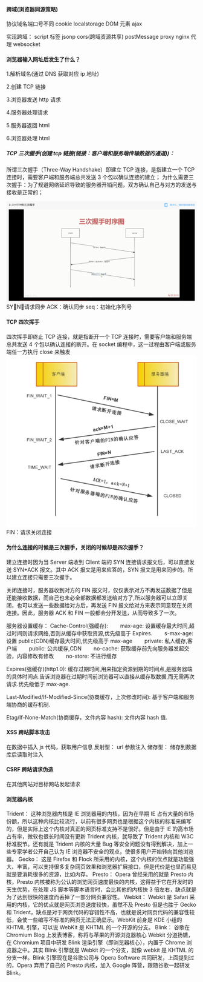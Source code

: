 #### 跨域(浏览器同源策略)

协议域名端口号不同
cookie localstorage
DOM 元素
ajax

实现跨域：
script 标签
jsonp
cors(跨域资源共享)
postMessage
proxy
nginx 代理
websocket

#### 浏览器输入网址后发生了什么？

1.解析域名(通过 DNS 获取对应 ip 地址)

2.创建 TCP 链接

3.浏览器发送 http 请求

4.服务器处理请求

5.服务器返回 html

6.浏览器处理 html

##### TCP 三次握手(创建 tcp 链接(链接：客户端和服务端传输数据的通道))：

所谓三次握手（Three-Way Handshake）即建立 TCP 连接，是指建立一个 TCP 连接时，需要客户端和服务端总共发送 3 个包以确认连接的建立；
为什么需要三次握手：为了规避网络延迟导致的服务器开销问题，双方确认自己与对方的发送与接收是正常的；

![avatar](../images/27.png)
SYN：请求同步
ACK：确认同步
seq：初始化序列号

#### TCP 四次挥手

四次挥手即终止 TCP 连接，就是指断开一个 TCP 连接时，需要客户端和服务端总共发送 4 个包以确认连接的断开。在 socket 编程中，这一过程由客户端或服务端任一方执行 close 来触发
![avatar](../images/28.png)
FIN：请求关闭连接

#### 为什么连接的时候是三次握手，关闭的时候却是四次握手？

建立连接时因为当 Server 端收到 Client 端的 SYN 连接请求报文后，可以直接发送 SYN+ACK 报文。其中 ACK 报文是用来应答的，SYN 报文是用来同步的。所以建立连接只需要三次握手。

关闭连接时，服务器收到对方的 FIN 报文时，仅仅表示对方不再发送数据了但是还能接收数据，而自己也未必全部数据都发送给对方了,所以服务器可以立即关闭，也可以发送一些数据给对方后，再发送 FIN 报文给对方来表示同意现在关闭连接。因此，服务器 ACK 和 FIN 一般都会分开发送，从而导致多了一次。

服务器设置缓存：
Cache-Control(强缓存):
&emsp;&emsp;max-age: 设置缓存最大时间,超过时间则请求网络,否则从缓存中获取资源,优先级高于 Expires.
&emsp;&emsp;s-max-age: 设置 public(CDN)缓存最大时间,优先级高于 max-age
&emsp;&emsp;private: 私人缓存,客户端
&emsp;&emsp;public: 公共缓存,CDN
&emsp;&emsp;no-cache: 获取缓存前先向服务器发起交验，内容修改有修改
&emsp;&emsp;no-store: 不进行缓存

Expires(强缓存)(http1.0): 缓存过期时间,用来指定资源到期的时间点,是服务器端的具体时间点.告诉浏览器在过期时间前浏览器可以直接从缓存取数据,而无需再次请求.优先级低于 max-age.

Last-Modified/If-Modified-Since(协商缓存，上次修改时间): 基于客户端和服务端协商的缓存机制.

Etag/If-None-Match(协商缓存，文件内容 hash): 文件内容 hash 值.

#### XSS 跨站脚本攻击

在数据中插入 js 代码，获取用户信息
反射型：
url 参数注入
储存型：
储存到数据库后读取时注入

#### CSRF 跨站请求伪造

在其他网站对目标网站发起请求

#### 浏览器内核

Trident： 这种浏览器内核是 IE 浏览器用的内核，因为在早期 IE 占有大量的市场份额，所以这种内核比较流行，以前有很多网页也是根据这个内核的标准来编写的，但是实际上这个内核对真正的网页标准支持不是很好。但是由于 IE 的高市场占有率，微软也很长时间没有更新 Trident 内核，就导致了 Trident 内核和 W3C 标准脱节。还有就是 Trident 内核的大量 Bug 等安全问题没有得到解决，加上一些专家学者公开自己认为 IE 浏览器不安全的观点，使很多用户开始转向其他浏览器。
Gecko： 这是 Firefox 和 Flock 所采用的内核，这个内核的优点就是功能强大、丰富，可以支持很多复杂网页效果和浏览器扩展接口，但是代价是也显而易见就是要消耗很多的资源，比如内存。
Presto： Opera 曾经采用的就是 Presto 内核，Presto 内核被称为公认的浏览网页速度最快的内核，这得益于它在开发时的天生优势，在处理 JS 脚本等脚本语言时，会比其他的内核快 3 倍左右，缺点就是为了达到很快的速度而丢掉了一部分网页兼容性。
Webkit： Webkit 是 Safari 采用的内核，它的优点就是网页浏览速度较快，虽然不及 Presto 但是也胜于 Gecko 和 Trident，缺点是对于网页代码的容错性不高，也就是说对网页代码的兼容性较低，会使一些编写不标准的网页无法正确显示。WebKit 前身是 KDE 小组的 KHTML 引擎，可以说 WebKit 是 KHTML 的一个开源的分支。
Blink： 谷歌在 Chromium Blog 上发表博客，称将与苹果的开源浏览器核心 Webkit 分道扬镳，在 Chromium 项目中研发 Blink 渲染引擎（即浏览器核心），内置于 Chrome 浏览器之中。其实 Blink 引擎就是 Webkit 的一个分支，就像 webkit 是 KHTML 的分支一样。Blink 引擎现在是谷歌公司与 Opera Software 共同研发，上面提到过的，Opera 弃用了自己的 Presto 内核，加入 Google 阵营，跟随谷歌一起研发 Blink。

